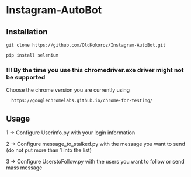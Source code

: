 # Instagram-AutoBot

## Installation 

    git clone https://github.com/OldKokoroz/Instagram-AutoBot.git

    pip install selenium


### !!! By the time you use this chromedriver.exe driver might not be supported 

Choose the chrome version you are currently using

      https://googlechromelabs.github.io/chrome-for-testing/
      

## Usage

1 -> Configure Userinfo.py with your login information

2 -> Configure message_to_stalked.py with the message you want to send (do not put more than 1 into the list)

3 -> Configure UserstoFollow.py with the users you want to follow or send mass message
